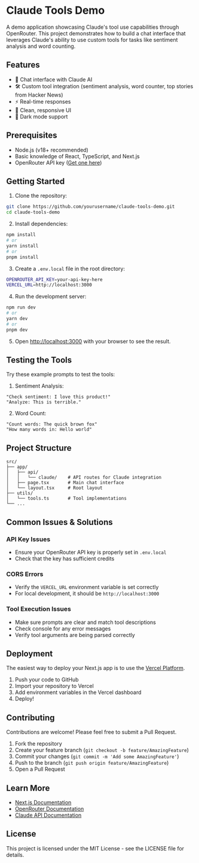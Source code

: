 # Claude Tools Demo

A demo application showcasing Claude's tool use capabilities through OpenRouter. This project demonstrates how to build a chat interface that leverages Claude's ability to use custom tools for tasks like sentiment analysis and word counting.

## Features

- 🤖 Chat interface with Claude AI
- 🛠️ Custom tool integration (sentiment analysis, word counter, top stories from Hacker News)
- ⚡ Real-time responses
- 🎨 Clean, responsive UI
- 🌙 Dark mode support

## Prerequisites

- Node.js (v18+ recommended)
- Basic knowledge of React, TypeScript, and Next.js
- OpenRouter API key ([Get one here](https://openrouter.ai/keys))

## Getting Started

1. Clone the repository:
```bash
git clone https://github.com/yourusername/claude-tools-demo.git
cd claude-tools-demo
```

2. Install dependencies:
```bash
npm install
# or
yarn install
# or
pnpm install
```

3. Create a `.env.local` file in the root directory:
```bash
OPENROUTER_API_KEY=your-api-key-here
VERCEL_URL=http://localhost:3000
```

4. Run the development server:
```bash
npm run dev
# or
yarn dev
# or
pnpm dev
```

5. Open [http://localhost:3000](http://localhost:3000) with your browser to see the result.

## Testing the Tools

Try these example prompts to test the tools:

1. Sentiment Analysis:
```
"Check sentiment: I love this product!"
"Analyze: This is terrible."
```

2. Word Count:
```
"Count words: The quick brown fox"
"How many words in: Hello world"
```

## Project Structure

```
src/
├── app/
│   ├── api/
│   │   └── claude/    # API routes for Claude integration
│   ├── page.tsx       # Main chat interface
│   └── layout.tsx     # Root layout
├── utils/
│   └── tools.ts       # Tool implementations
└── ...
```

## Common Issues & Solutions

### API Key Issues
- Ensure your OpenRouter API key is properly set in `.env.local`
- Check that the key has sufficient credits

### CORS Errors
- Verify the `VERCEL_URL` environment variable is set correctly
- For local development, it should be `http://localhost:3000`

### Tool Execution Issues
- Make sure prompts are clear and match tool descriptions
- Check console for any error messages
- Verify tool arguments are being parsed correctly

## Deployment

The easiest way to deploy your Next.js app is to use the [Vercel Platform](https://vercel.com/new).

1. Push your code to GitHub
2. Import your repository to Vercel
3. Add environment variables in the Vercel dashboard
4. Deploy!

## Contributing

Contributions are welcome! Please feel free to submit a Pull Request.

1. Fork the repository
2. Create your feature branch (`git checkout -b feature/AmazingFeature`)
3. Commit your changes (`git commit -m 'Add some AmazingFeature'`)
4. Push to the branch (`git push origin feature/AmazingFeature`)
5. Open a Pull Request

## Learn More

- [Next.js Documentation](https://nextjs.org/docs)
- [OpenRouter Documentation](https://openrouter.ai/docs)
- [Claude API Documentation](https://docs.anthropic.com/claude/docs)

## License

This project is licensed under the MIT License - see the LICENSE file for details.
